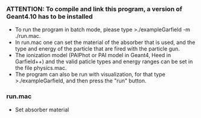 ### ATTENTION: To compile and link this program, a version of Geant4.10 has to be installed

- To run the program in batch mode, please type >./exampleGarfield -m ./run.mac.
- In run.mac one can set the material of the absorber that is used, and the type and energy of the particle that are fired with the particle gun.
- The ionization model (PAIPhot or PAI model in Geant4, Heed in Garfield++) and the valid paticle types and energy ranges  can be set in the file physics.mac.
- The program can also be run with visualization, for that type >./exampleGarfield, and then press the "run" button.

### run.mac
- Set absorber material
